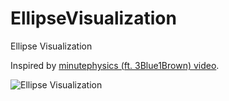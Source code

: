 # EllipseVisualization
Ellipse Visualization

Inspired by [minutephysics (ft. 3Blue1Brown) video](https://www.youtube.com/watch?v=xdIjYBtnvZU).

![Ellipse Visualization](https://xfx.net/stackoverflow/EllipseVisualization/ev-01.png)
